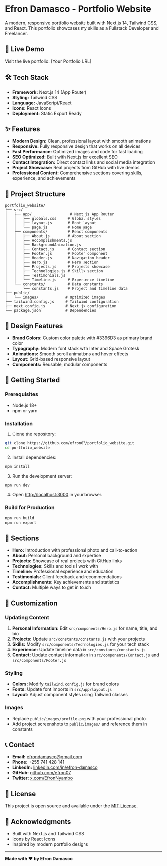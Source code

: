 # Efron Damasco - Portfolio Website

A modern, responsive portfolio website built with Next.js 14, Tailwind CSS, and React. This portfolio showcases my skills as a Fullstack Developer and Freelancer.

## 🚀 Live Demo

Visit the live portfolio: [Your Portfolio URL]

## 🛠️ Tech Stack

- **Framework:** Next.js 14 (App Router)
- **Styling:** Tailwind CSS
- **Language:** JavaScript/React
- **Icons:** React Icons
- **Deployment:** Static Export Ready

## ✨ Features

- **Modern Design:** Clean, professional layout with smooth animations
- **Responsive:** Fully responsive design that works on all devices
- **Fast Performance:** Optimized images and code for fast loading
- **SEO Optimized:** Built with Next.js for excellent SEO
- **Contact Integration:** Direct contact links and social media integration
- **Project Showcase:** Real projects from GitHub with live demos
- **Professional Content:** Comprehensive sections covering skills, experience, and achievements

## 📁 Project Structure

```
portfolio_website/
├── src/
│   ├── app/                 # Next.js App Router
│   │   ├── globals.css     # Global styles
│   │   ├── layout.js       # Root layout
│   │   └── page.js         # Home page
│   ├── components/         # React components
│   │   ├── About.js        # About section
│   │   ├── Accomplishments.js
│   │   ├── BackgroundAnimation.js
│   │   ├── Contact.js      # Contact section
│   │   ├── Footer.js       # Footer component
│   │   ├── Header.js       # Navigation header
│   │   ├── Hero.js         # Hero section
│   │   ├── Projects.js     # Projects showcase
│   │   ├── Technologies.js # Skills section
│   │   ├── Testimonials.js
│   │   └── Timeline.js     # Experience timeline
│   └── constants/          # Data constants
│       └── constants.js    # Project and timeline data
├── public/
│   └── images/            # Optimized images
├── tailwind.config.js     # Tailwind configuration
├── next.config.js         # Next.js configuration
└── package.json           # Dependencies
```

## 🎨 Design Features

- **Brand Colors:** Custom color palette with #3396D3 as primary brand color
- **Typography:** Modern font stack with Inter and Space Grotesk
- **Animations:** Smooth scroll animations and hover effects
- **Layout:** Grid-based responsive layout
- **Components:** Reusable, modular components

## 🚀 Getting Started

### Prerequisites

- Node.js 18+ 
- npm or yarn

### Installation

1. Clone the repository:
```bash
git clone https://github.com/efron07/portfolio_website.git
cd portfolio_website
```

2. Install dependencies:
```bash
npm install
```

3. Run the development server:
```bash
npm run dev
```

4. Open [http://localhost:3000](http://localhost:3000) in your browser.

### Build for Production

```bash
npm run build
npm run export
```

## 📱 Sections

- **Hero:** Introduction with professional photo and call-to-action
- **About:** Personal background and expertise
- **Projects:** Showcase of real projects with GitHub links
- **Technologies:** Skills and tools I work with
- **Timeline:** Professional experience and education
- **Testimonials:** Client feedback and recommendations
- **Accomplishments:** Key achievements and statistics
- **Contact:** Multiple ways to get in touch

## 🔧 Customization

### Updating Content

1. **Personal Information:** Edit `src/components/Hero.js` for name, title, and bio
2. **Projects:** Update `src/constants/constants.js` with your projects
3. **Skills:** Modify `src/components/Technologies.js` for your tech stack
4. **Experience:** Update timeline data in `src/constants/constants.js`
5. **Contact:** Update contact information in `src/components/Contact.js` and `src/components/Footer.js`

### Styling

- **Colors:** Modify `tailwind.config.js` for brand colors
- **Fonts:** Update font imports in `src/app/layout.js`
- **Layout:** Adjust component styles using Tailwind classes

### Images

- Replace `public/images/profile.png` with your professional photo
- Add project screenshots to `public/images/` and reference them in constants

## 📞 Contact

- **Email:** efrondamasco@gmail.com
- **Phone:** +255 741 428 141
- **LinkedIn:** [linkedin.com/in/efron-damasco](https://www.linkedin.com/in/efron-damasco/)
- **GitHub:** [github.com/efron07](https://github.com/efron07)
- **Twitter:** [x.com/EfronNyambo](https://x.com/EfronNyambo)

## 📄 License

This project is open source and available under the [MIT License](LICENSE).

## 🙏 Acknowledgments

- Built with Next.js and Tailwind CSS
- Icons by React Icons
- Inspired by modern portfolio designs

---

**Made with ❤️ by Efron Damasco**